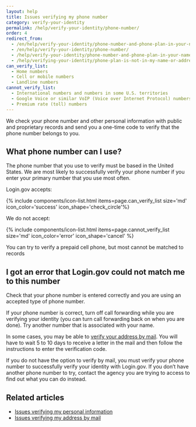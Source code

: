 ```yaml
---
layout: help
title: Issues verifying my phone number
category: verify-your-identity
permalink: /help/verify-your-identity/phone-number/
order: 4
redirect_from:
  - /en/help/verify-your-identity/phone-number-and-phone-plan-in-your-name/
  - /en/help/verify-your-identity/phone-number/
  - /help/verify-your-identity/phone-number-and-phone-plan-in-your-name/
  - /help/verifying-your-identity/phone-plan-is-not-in-my-name-or-address/
can_verify_list:
  - Home numbers
  - Cell or mobile numbers
  - Landline numbers
cannot_verify_list:
  - International numbers and numbers in some U.S. territories
  - Google Voice or similar VoIP (Voice over Internet Protocol) numbers
  - Premium rate (toll) numbers
---
```


We check your phone number and other personal information with public and proprietary records and send you a one-time code to verify that the phone number belongs to you.

## What phone number can I use?

The phone number that you use to verify must be based in the United States. We are most likely to successfully verify your phone number if you enter your primary number that you use most often.

Login.gov accepts:

{% include components/icon-list.html items=page.can_verify_list size='md' icon_color='success' icon_shape='check_circle'%}

We do not accept:

{% include components/icon-list.html items=page.cannot_verify_list size='md' icon_color='error' icon_shape='cancel' %}

You can try to verify a prepaid cell phone, but most cannot be matched to records

## I got an error that Login.gov could not match me to this number

Check that your phone number is entered correctly and you are using an accepted type of phone number.

If your phone number is correct, turn off call forwarding while you are verifying your identity (you can turn call forwarding back on when you are done). Try another number that is associated with your name.

In some cases, you may be able to [verify your address by mail](#). You will have to wait 5 to 10 days to receive a letter in the mail and then follow the instructions to enter the verification code.

If you do not have the option to verify by mail, you must verify your phone number to successfully verify your identity with Login.gov. If you don’t have another phone number to try, contact the agency you are trying to access to find out what you can do instead.

## Related articles

* [Issues verifying my personal information](#)
* [Issues verifying my address by mail](#)
